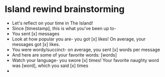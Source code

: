 # Island rewind brainstorming

- Let's reflect on your time in The Island!
- Since [timestamp], this is what you've been up to-
- You sent [x] messages
- Look at how popular you are- you got [x] likes! On average, your messages got [x] likes.
- You were wordy/succinct- on average, you sent [x] words per message
- And here are some of your favorite words: [words]
- Watch your language- you swore [x] times! Your favorite naughty word was [word], which you said [x] times
- 